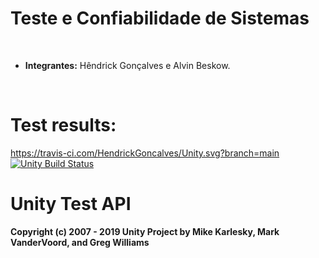 # Teste e Confiabilidade de Sistemas

</br>

* **Integrantes:** Hêndrick Gonçalves e Alvin Beskow.

</br>


# Test results:
https://travis-ci.com/HendrickGoncalves/Unity.svg?branch=main
[![Unity Build Status](https://travis-ci.com/HendrickGoncalves/Unity.svg?branch=main)](https://travis-ci.com/github/HendrickGoncalves/Unity)

Unity Test API
==============

__Copyright (c) 2007 - 2019 Unity Project by Mike Karlesky, Mark VanderVoord, and Greg Williams__

